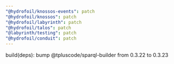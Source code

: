 ```yaml
---
"@hydrofoil/knossos-events": patch
"@hydrofoil/knossos": patch
"@hydrofoil/labyrinth": patch
"@hydrofoil/talos": patch
"@labyrinth/testing": patch
"@hydrofoil/conduit": patch
---
```


build(deps): bump @tpluscode/sparql-builder from 0.3.22 to 0.3.23
